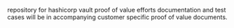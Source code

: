 repository for hashicorp vault proof of value efforts
documentation and test cases will be in accompanying customer specific proof of value documents.
